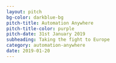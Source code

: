 ```yaml
---
layout: pitch
bg-color: darkblue-bg
pitch-title: Automation Anywhere
pitch-title-color: purple
pitch-date: 31st January 2019
subheading: Taking the fight to Europe
category: automation-anywhere
date: 2019-01-20
---
```

